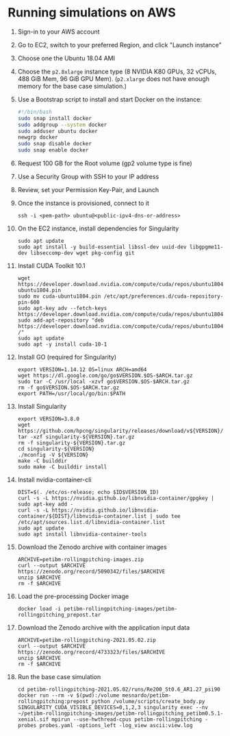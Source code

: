 # Running simulations on AWS

1. Sign-in to your AWS account
2. Go to EC2, switch to your preferred Region, and click "Launch instance"
3. Choose one the Ubuntu 18.04 AMI
4. Choose the `p2.8xlarge` instance type (8 NVIDIA K80 GPUs, 32 vCPUs, 488 GiB Mem, 96 GiB GPU Mem). (`p2.xlarge` does not have enough memory for the base case simulation.)
5. Use a Bootstrap script to install and start Docker on the instance:

   ```bash
   #!/bin/bash
   sudo snap install docker
   sudo addgroup --system docker
   sudo adduser ubuntu docker
   newgrp docker
   sudo snap disable docker
   sudo snap enable docker
   ```

6. Request 100 GB for the Root volume (gp2 volume type is fine)
7. Use a Security Group with SSH to your IP address
8. Review, set your Permission Key-Pair, and Launch
9. Once the instance is provisioned, connect to it

   ```shell
   ssh -i <pem-path> ubuntu@<public-ipv4-dns-or-address>
   ```

10. On the EC2 instance, install dependencies for Singularity

    ```shell
    sudo apt update
    sudo apt install -y build-essential libssl-dev uuid-dev libgpgme11-dev libseccomp-dev wget pkg-config git
    ```

11. Install CUDA Toolkit 10.1

    ```shell
    wget https://developer.download.nvidia.com/compute/cuda/repos/ubuntu1804/x86_64/cuda-ubuntu1804.pin
    sudo mv cuda-ubuntu1804.pin /etc/apt/preferences.d/cuda-repository-pin-600
    sudo apt-key adv --fetch-keys https://developer.download.nvidia.com/compute/cuda/repos/ubuntu1804/x86_64/7fa2af80.pub
    sudo add-apt-repository "deb https://developer.download.nvidia.com/compute/cuda/repos/ubuntu1804/x86_64/ /"
    sudo apt update
    sudo apt -y install cuda-10-1
    ```

12. Install GO (required for Singularity)

    ```shell
    export VERSION=1.14.12 OS=linux ARCH=amd64
    wget https://dl.google.com/go/go$VERSION.$OS-$ARCH.tar.gz
    sudo tar -C /usr/local -xzvf go$VERSION.$OS-$ARCH.tar.gz
    rm -f go$VERSION.$OS-$ARCH.tar.gz
    export PATH=/usr/local/go/bin:$PATH
    ```

13. Install Singularity

    ```shell
    export VERSION=3.8.0
    wget https://github.com/hpcng/singularity/releases/download/v${VERSION}/singularity-${VERSION}.tar.gz
    tar -xzf singularity-${VERSION}.tar.gz
    rm -f singularity-${VERSION}.tar.gz
    cd singularity-${VERSION}
    ./mconfig -V ${VERSION}
    make -C builddir
    sudo make -C builddir install
    ```

14. Install nvidia-container-cli

    ```shell
    DIST=$(. /etc/os-release; echo $ID$VERSION_ID)
    curl -s -L https://nvidia.github.io/libnvidia-container/gpgkey | sudo apt-key add -
    curl -s -L https://nvidia.github.io/libnvidia-container/${DIST}/libnvidia-container.list | sudo tee /etc/apt/sources.list.d/libnvidia-container.list
    sudo apt update
    sudo apt install libnvidia-container-tools
    ```

15. Download the Zenodo archive with container images

    ```shell
    ARCHIVE=petibm-rollingpitching-images.zip
    curl --output $ARCHIVE https://zenodo.org/record/5090342/files/$ARCHIVE
    unzip $ARCHIVE
    rm -f $ARCHIVE
    ```

16. Load the pre-processing Docker image

    ```shell
    docker load -i petibm-rollingpitching-images/petibm-rollingpitching_prepost.tar
    ```

17. Download the Zenodo archive with the application input data

    ```shell
    ARCHIVE=petibm-rollingpitching-2021.05.02.zip
    curl --output $ARCHIVE https://zenodo.org/record/4733323/files/$ARCHIVE
    unzip $ARCHIVE
    rm -f $ARCHIVE
    ```

18. Run the base case simulation

    ```shell
    cd petibm-rollingpitching-2021.05.02/runs/Re200_St0.6_AR1.27_psi90
    docker run --rm -v $(pwd):/volume mesnardo/petibm-rollingpitching:prepost python /volume/scripts/create_body.py
    SINGULARITY_CUDA_VISIBLE_DEVICES=0,1,2,3 singularity exec --nv ~/petibm-rollingpitching-images/petibm-rollingpitching_petibm0.5.1-xenial.sif mpirun --use-hwthread-cpus petibm-rollingpitching -probes probes.yaml -options_left -log_view ascii:view.log
    ```
